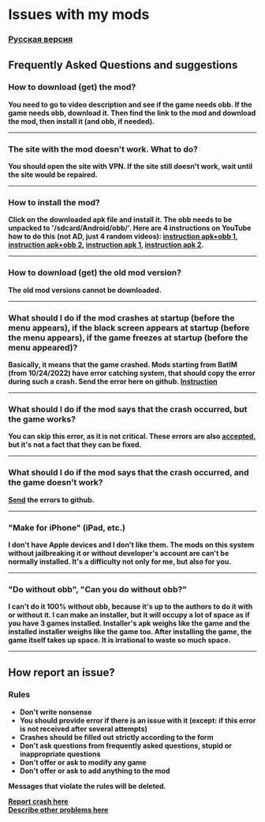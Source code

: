 # Issues with my mods

### [Русская версия](README.md)

## Frequently Asked Questions and suggestions

### How to download (get) the mod?

**You need to go to video description and see if the game needs obb. If the game needs obb, download it. Then find the link to the mod and download the mod, then install it (and obb, if needed).**

---

### The site with the mod doesn't work. What to do?

**You should open the site with VPN. If the site still doesn't work, wait until the site would be repaired.**

---

### How to install the mod?

**Click on the downloaded apk file and install it. The obb needs to be unpacked to '/sdcard/Android/obb/'. Here are 4 instructions on YouTube how to do this (not AD, just 4 random videos): [instruction apk+obb 1](https://youtu.be/wTchuKDJdA8?t=15), [instruction apk+obb 2](https://youtu.be/nXRkjgukFGM), [instruction apk 1](https://youtu.be/vK_jgnEe_8w), [instruction apk 2](https://youtu.be/9xISDk1BeWE).**

---

### How to download (get) the old mod version?

**The old mod versions cannot be downloaded.**

---

### What should I do if the mod crashes at startup (before the menu appears), if the black screen appears at startup (before the menu appears), if the game freezes at startup (before the menu appeared)?

**Basically, it means that the game crashed. Mods starting from BatIM (from 10/24/2022) have error catching system, that should copy the error during such a crash. Send the error here on github. [Instruction](#how-report-issue)**

---

### What should I do if the mod says that the crash occurred, but the game works?

**You can skip this error, as it is not critical. These errors are also [accepted](#how-report-issue), but it's not a fact that they can be fixed.**

---

### What should I do if the mod says that the crash occurred, and the game doesn't work?

**[Send](#how-report-issue) the errors to github.**

---

### "Make for iPhone" (iPad, etc.)

**I don't have Apple devices and I don't like them. The mods on this system without jailbreaking it or without developer's account are can't be normally installed. It's a difficulty not only for me, but also for you.**

---

### "Do without obb", "Can you do without obb?"

**I can't do it 100% without obb, because it's up to the authors to do it with or without it. I can make an installer, but it will occupy a lot of space as if you have 3 games installed. Installer's apk weighs like the game and the installed installer weighs like the game too. After installing the game, the game itself takes up space. It is irrational to waste so much space.**

---

## How report an issue?

### Rules
* **Don't write nonsense**
* **You should provide error if there is an issue with it (except: if this error is not received after several attempts)**
* **Crashes should be filled out strictly according to the form**
* **Don't ask questions from frequently asked questions, stupid or inappropriate questions**
* **Don't offer or ask to modify any game**
* **Don't offer or ask to add anything to the mod**

**Messages that violate the rules will be deleted.**<br>

**[Report crash here](https://github.com/geokar2006/ModsIssues/issues/new?assignees=&labels=Crash&template=Crash.md&title=<TITLE>)**<br>
**[Describe other problems here](https://github.com/geokar2006/ModsIssues/issues/new?assignees=&labels=Other)**


